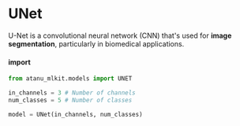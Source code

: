 # UNet
U-Net is a convolutional neural network (CNN) that's used for **image segmentation**, particularly in biomedical applications. 

#### import

```python
from atanu_mlkit.models import UNET
```

```python
in_channels = 3 # Number of channels
num_classes = 5 # Number of classes

model = UNet(in_channels, num_classes)
```